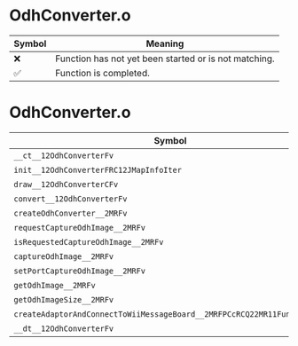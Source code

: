 # OdhConverter.o
| Symbol | Meaning 
| ------------- | ------------- 
| :x: | Function has not yet been started or is not matching. 
| :white_check_mark: | Function is completed. 


# OdhConverter.o
| Symbol | Decompiled? |
| ------------- | ------------- |
| `__ct__12OdhConverterFv` | :x: |
| `init__12OdhConverterFRC12JMapInfoIter` | :x: |
| `draw__12OdhConverterCFv` | :x: |
| `convert__12OdhConverterFv` | :x: |
| `createOdhConverter__2MRFv` | :x: |
| `requestCaptureOdhImage__2MRFv` | :x: |
| `isRequestedCaptureOdhImage__2MRFv` | :x: |
| `captureOdhImage__2MRFv` | :x: |
| `setPortCaptureOdhImage__2MRFv` | :x: |
| `getOdhImage__2MRFv` | :x: |
| `getOdhImageSize__2MRFv` | :x: |
| `createAdaptorAndConnectToWiiMessageBoard__2MRFPCcRCQ22MR11FunctorBase` | :x: |
| `__dt__12OdhConverterFv` | :x: |
